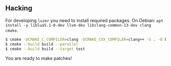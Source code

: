 ## Hacking

For developing `luzer` you need to install required packages. On Debian: `apt
install -y liblua5.1-0-dev llvm-dev libclang-common-13-dev clang cmake`.

```sh
$ cmake -DCMAKE_C_COMPILER=clang -DCMAKE_CXX_COMPILER=clang++ -S . -B build
$ cmake --build build --parallel
$ cmake --build build --target test
```

You are ready to make patches!
